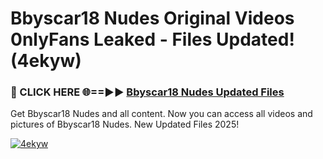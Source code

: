 # Bbyscar18 Nudes Original Videos 0nlyFans Leaked - Files Updated! (4ekyw)

<h3>🔴 CLICK HERE 🌐==►► <a href="https://tinyurl.com/52m3yx9h" rel="nofollow">Bbyscar18 Nudes Updated Files</a></h3>

Get Bbyscar18 Nudes and all content. Now you can access all videos and pictures of Bbyscar18 Nudes. New Updated Files 2025!

[![4ekyw](https://i.imgur.com/TnHtlc8.gif)](https://tinyurl.com/52m3yx9h)
